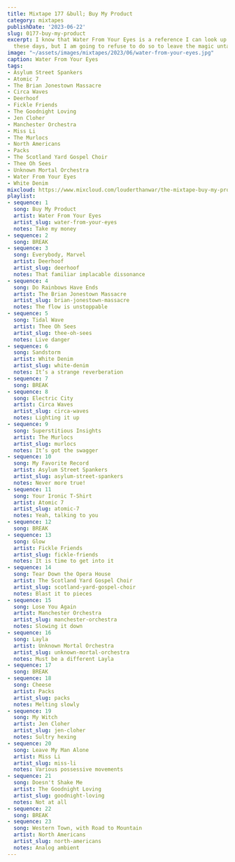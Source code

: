 ```yaml
---
title: Mixtape 177 &bull; Buy My Product
category: mixtapes
publishDate: '2023-06-22'
slug: 0177-buy-my-product
excerpt: I know that Water From Your Eyes is a reference I can look up in a second
  these days, but I am going to refuse to do so to leave the magic untainted.
image: "~/assets/images/mixtapes/2023/06/water-from-your-eyes.jpg"
caption: Water From Your Eyes
tags:
- Asylum Street Spankers
- Atomic 7
- The Brian Jonestown Massacre
- Circa Waves
- Deerhoof
- Fickle Friends
- The Goodnight Loving
- Jen Cloher
- Manchester Orchestra
- Miss Li
- The Murlocs
- North Americans
- Packs
- The Scotland Yard Gospel Choir
- Thee Oh Sees
- Unknown Mortal Orchestra
- Water From Your Eyes
- White Denim
mixcloud: https://www.mixcloud.com/louderthanwar/the-mixtape-buy-my-product/
playlist:
- sequence: 1
  song: Buy My Product
  artist: Water From Your Eyes
  artist_slug: water-from-your-eyes
  notes: Take my money
- sequence: 2
  song: BREAK
- sequence: 3
  song: Everybody, Marvel
  artist: Deerhoof
  artist_slug: deerhoof
  notes: That familiar implacable dissonance
- sequence: 4
  song: Do Rainbows Have Ends
  artist: The Brian Jonestown Massacre
  artist_slug: brian-jonestown-massacre
  notes: The flow is unstoppable
- sequence: 5
  song: Tidal Wave
  artist: Thee Oh Sees
  artist_slug: thee-oh-sees
  notes: Live danger
- sequence: 6
  song: Sandstorm
  artist: White Denim
  artist_slug: white-denim
  notes: It’s a strange reverberation
- sequence: 7
  song: BREAK
- sequence: 8
  song: Electric City
  artist: Circa Waves
  artist_slug: circa-waves
  notes: Lighting it up
- sequence: 9
  song: Superstitious Insights
  artist: The Murlocs
  artist_slug: murlocs
  notes: It’s got the swagger
- sequence: 10
  song: My Favorite Record
  artist: Asylum Street Spankers
  artist_slug: asylum-street-spankers
  notes: Never more true!
- sequence: 11
  song: Your Ironic T-Shirt
  artist: Atomic 7
  artist_slug: atomic-7
  notes: Yeah, talking to you
- sequence: 12
  song: BREAK
- sequence: 13
  song: Glow
  artist: Fickle Friends
  artist_slug: fickle-friends
  notes: It is time to get into it
- sequence: 14
  song: Tear Down the Opera House
  artist: The Scotland Yard Gospel Choir
  artist_slug: scotland-yard-gospel-choir
  notes: Blast it to pieces
- sequence: 15
  song: Lose You Again
  artist: Manchester Orchestra
  artist_slug: manchester-orchestra
  notes: Slowing it down
- sequence: 16
  song: Layla
  artist: Unknown Mortal Orchestra
  artist_slug: unknown-mortal-orchestra
  notes: Must be a different Layla
- sequence: 17
  song: BREAK
- sequence: 18
  song: Cheese
  artist: Packs
  artist_slug: packs
  notes: Melting slowly
- sequence: 19
  song: My Witch
  artist: Jen Cloher
  artist_slug: jen-cloher
  notes: Sultry hexing
- sequence: 20
  song: Leave My Man Alone
  artist: Miss Li
  artist_slug: miss-li
  notes: Various possessive movements
- sequence: 21
  song: Doesn't Shake Me
  artist: The Goodnight Loving
  artist_slug: goodnight-loving
  notes: Not at all
- sequence: 22
  song: BREAK
- sequence: 23
  song: Western Town, with Road to Mountain
  artist: North Americans
  artist_slug: north-americans
  notes: Analog ambient
---
```


